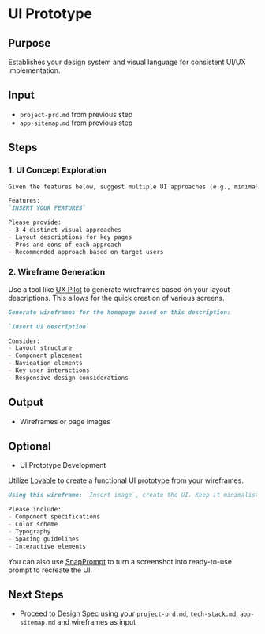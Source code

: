 # UI Prototype

## Purpose
Establishes your design system and visual language for consistent UI/UX implementation.

## Input
* `project-prd.md` from previous step
* `app-sitemap.md` from previous step

## Steps

### 1. UI Concept Exploration
```md
Given the features below, suggest multiple UI approaches (e.g., minimalistic, colorful, modern). Briefly describe the layouts for each.

Features:
`INSERT YOUR FEATURES`

Please provide:
- 3-4 distinct visual approaches
- Layout descriptions for key pages
- Pros and cons of each approach
- Recommended approach based on target users
```

### 2. Wireframe Generation
Use a tool like [UX Pilot](https://uxpilot.ai/) to generate wireframes based on your layout descriptions. This allows for the quick creation of various screens.

```md
Generate wireframes for the homepage based on this description:

`Insert UI description`

Consider:
- Layout structure
- Component placement
- Navigation elements
- Key user interactions
- Responsive design considerations
```

## Output
* Wireframes or page images

## Optional
* UI Prototype Development

Utilize [Lovable](https://lovable.dev) to create a functional UI prototype from your wireframes.

```md
Using this wireframe: `Insert image`, create the UI. Keep it minimalistic.

Please include:
- Component specifications
- Color scheme
- Typography
- Spacing guidelines
- Interactive elements
```

You can also use [SnapPrompt](https://chatgpt.com/g/g-674c835b12b48191bc59fd0f3953d345-snapprompt) to turn a screenshot into ready-to-use prompt to recreate the UI.


## Next Steps
* Proceed to [Design Spec](../design/index.md) using your `project-prd.md`, `tech-stack.md`, `app-sitemap.md` and wireframes as input